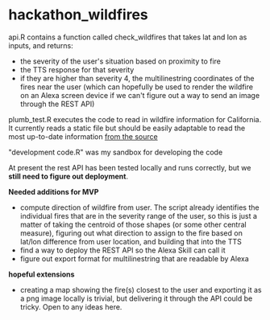 # hackathon_wildfires

api.R contains a function called check_wildfires that takes lat and lon as inputs, and returns: 
+ the severity of the user's situation based on proximity to fire
+ the TTS response for that severity
+ if they are higher than severity 4, the multilinestring coordinates of the fires near the user (which can hopefully be used to render the wildfire on an Alexa screen device if we can't figure out a way to send an image through the REST API) 

plumb_test.R executes the code to read in wildfire information for California. It currently reads a static file but should be easily adaptable to read the most up-to-date information [from the source](https://opendata.arcgis.com/datasets/f72ebe741e3b4f0db376b4e765728339_0.zip?outSR=%7B%22latestWkid%22%3A4326%2C%22wkid%22%3A4326%7D)

"development code.R" was my sandbox for developing the code

At present the rest API has been tested locally and runs correctly, but we **still need to figure out deployment**. 

**Needed additions for MVP**
+ compute direction of wildfire from user. The script already identifies the individual fires that are in the severity range of the user, so this is just a matter of taking the centroid of those shapes (or some other central measure), figuring out what direction to assign to the fire based on lat/lon difference from user location, and building that into the TTS
+ find a way to deploy the REST API so the Alexa Skill can call it
+ figure out export format for multilinestring that are readable by Alexa

**hopeful extensions**
+ creating a map showing the fire(s) closest to the user and exporting it as a png image locally is trivial, but delivering it through the API could be tricky. Open to any ideas here.
